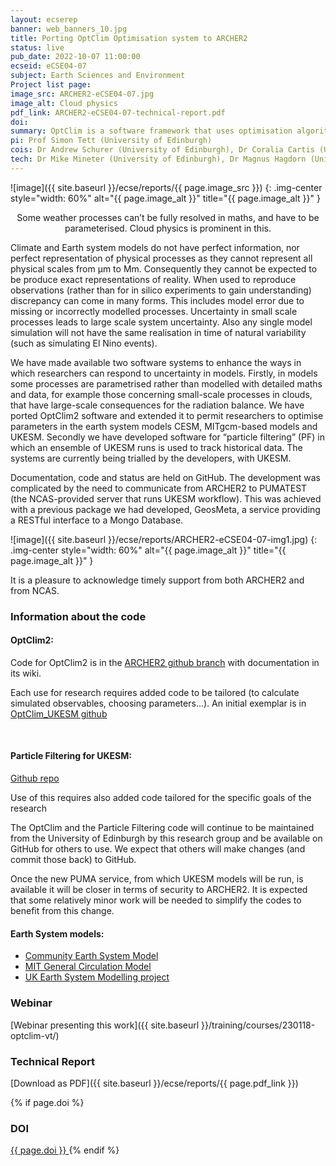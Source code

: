 ```yaml
---
layout: ecserep
banner: web_banners_10.jpg
title: Porting OptClim Optimisation system to ARCHER2 
status: live
pub_date: 2022-10-07 11:00:00
ecseid: eCSE04-07
subject: Earth Sciences and Environment
Project list page:
image_src: ARCHER2-eCSE04-07.jpg
image_alt: Cloud physics
pdf_link: ARCHER2-eCSE04-07-technical-report.pdf
doi: 
summary: OptClim is a software framework that uses optimisation algorithms to tune climate models. This project has enabled use of the OptClim software on ARCHER2, and enhanced the code to work with a wide range of models. This work will reduce the uncertainty in various climate and earth system models.
pi: Prof Simon Tett (University of Edinburgh)
cois: Dr Andrew Schurer (University of Edinburgh), Dr Coralia Cartis (University of Oxford), Dr Dan(i) Jones (British Antarctic Survey), Dr Maria Val Martin (University of Sheffield)
tech: Dr Mike Mineter (University of Edinburgh), Dr Magnus Hagdorn (University of Edinburgh) 
---
```




![image]({{ site.baseurl }}/ecse/reports/{{ page.image_src }})
{: .img-center style="width: 60%" alt="{{ page.image_alt }}" title="{{ page.image_alt }}" }

<p align="center">Some weather processes  can’t be fully resolved in maths, and have to be parameterised. Cloud physics is prominent in this.</p>



Climate and Earth system models do not have perfect information, nor perfect representation of physical processes as they cannot represent all physical scales from µm to Mm.  Consequently they cannot be expected to be produce exact representations of reality.  When used to reproduce observations (rather than for in silico experiments to gain understanding) discrepancy can come in many forms. This includes model error due to missing or incorrectly modelled processes. Uncertainty in small scale processes leads to large scale system uncertainty.  Also any single model simulation will not have the same realisation in time of natural variability (such as simulating El Nino events). 

We have made available two software systems to enhance the ways in which researchers can respond to uncertainty in models.  Firstly, in models some processes are parametrised rather than modelled with detailed maths and data, for example those concerning small-scale processes in clouds, that have large-scale consequences for the radiation balance. We have ported OptClim2 software and extended it to permit researchers to optimise parameters in the earth system models CESM, MITgcm-based models and UKESM.  Secondly  we have developed software for “particle filtering” (PF) in which an ensemble of UKESM runs is used to track historical data. The systems are currently being trialled by the developers, with UKESM. 

Documentation, code and status are held on GitHub. The development was complicated by the need to communicate from ARCHER2 to PUMATEST (the NCAS-provided server that runs UKESM workflow). This was achieved with a previous package we had developed, GeosMeta, a service providing a RESTful interface to a Mongo Database. 


![image]({{ site.baseurl }}/ecse/reports/ARCHER2-eCSE04-07-img1.jpg)
{: .img-center style="width: 60%" alt="{{ page.image_alt }}" title="{{ page.image_alt }}" }

It is a pleasure to acknowledge timely support from both ARCHER2 and from NCAS.

### Information about the code

#### OptClim2:

Code for OptClim2 is in the [ARCHER2 github branch](https://github.com/optclim/ModelOptimisation) with documentation in its wiki.

Each use for research requires added code to be tailored (to calculate simulated observables, choosing parameters...). An initial exemplar is in [OptClim_UKESM github](https://github.com/SimonTett/OptClim_UKESM)

<p>&nbsp;</p>

#### Particle Filtering for UKESM:
[Github repo](https://github.com/Climate-Particle-Filtering)
 
Use of this requires also added code tailored  for the specific goals of the research 

The OptClim and the Particle Filtering code will continue to be maintained from the University of Edinburgh by this research group and be available on GitHub for others to use. We expect that others will make changes (and commit those back) to GitHub. 

Once the new PUMA service, from which UKESM models will be run, is available it will be closer in terms of security to ARCHER2.  It is expected that some relatively minor work will be needed to simplify the codes to benefit from this change. 


#### Earth System models:

-	[Community Earth System Model]( https://www.cesm.ucar.edu/)
-	[MIT General Circulation Model]( http://paocweb.mit.edu/research-group/mitgcm)
-	[UK Earth System Modelling project]( https://ukesm.ac.uk/)


### Webinar

[Webinar presenting this work]({{ site.baseurl }}/training/courses/230118-optclim-vt/)

### Technical Report

[Download as PDF]({{ site.baseurl }}/ecse/reports/{{ page.pdf_link }}) 


{% if page.doi  %}
### DOI
  <a href="https://doi.org/{{ page.doi }}">
     {{ page.doi }}
  </a>
{% endif %}